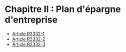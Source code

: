 # Chapitre II : Plan d'épargne d'entreprise

* [Article R3332-1](./LEGIARTI000018533158.md)
* [Article R3332-2](./LEGIARTI000018533156.md)
* [Article R3332-3](./LEGIARTI000027799503.md)
